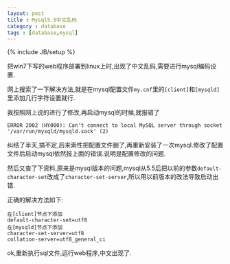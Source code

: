 ```yaml
---
layout: post
title : Mysql5.5中文乱码
category : database
tags : [database,mysql]
---
```

{% include JB/setup %}

把win7下写的web程序部署到linux上时,出现了中文乱码,需要进行mysql编码设置.

网上搜索了一下解决方法,就是在mysql配置文件`my.cnf`里的`[client]`和`[mysqld]`里添加几行字符设置就行.

我按照网上说的进行了修改,再启动mysql的时候,就报错了

	ERROR 2002 (HY000): Can't connect to local MySQL server through socket '/var/run/mysqld/mysqld.sock' (2)

纠结了半天,搞不定,后来索性把配置文件删了,再重新安装了一次mysql.修改了配置文件后启动mysql依然报上面的错误.说明是配置修改的问题.

然后又查了下资料,原来是mysql版本的问题,mysql从5.5后把以前的参数`default-character-set`改成了`character-set-server`,所以用以前版本的改法导致启动出错.

正确的解决方法如下:

	在[client]节点下添加  
    default-character-set=utf8 
    在[mysqld]节点下添加 
    character-set-server=utf8 
    collation-server=utf8_general_ci 

ok,重新执行sql文件,运行web程序,中文出现了.

